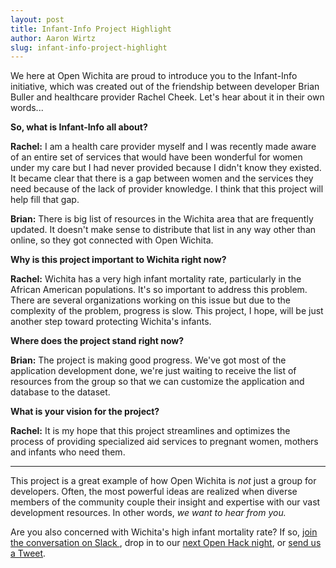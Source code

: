 ```yaml
---
layout: post
title: Infant-Info Project Highlight
author: Aaron Wirtz
slug: infant-info-project-highlight
---
```


We here at Open Wichita are proud to introduce you to the Infant-Info initiative, which was created out of the friendship between developer Brian Buller and healthcare provider Rachel Cheek. Let's hear about it in their own words...

**So, what is Infant-Info all about?**

**Rachel:** I am a health care provider myself and I was recently made aware of an entire set of services that would have been wonderful for women under my care but I had never provided because I didn't know they existed. It became clear that there is a gap between women and the services they need because of the lack of provider knowledge. I think that this project will help fill that gap.

**Brian:** There is big list of resources in the Wichita area that are frequently updated. It doesn't make sense to distribute that list in any way other than online, so they got connected with Open Wichita.

**Why is this project important to Wichita right now?**

**Rachel:** Wichita has a very high infant mortality rate, particularly in the African American populations. It's so important to address this problem. There are several organizations working on this issue but due to the complexity of the problem, progress is slow. This project, I hope, will be just another step toward protecting Wichita's infants.

**Where does the project stand right now?**

**Brian:** The project is making good progress. We've got most of the application development done, we're just waiting to receive the list of resources from the group so that we can customize the application and database to the dataset.

**What is your vision for the project?**

**Rachel:** It is my hope that this project streamlines and optimizes the process of providing specialized aid services to pregnant women, mothers and infants who need them.

****
This project is a great example of how Open Wichita is *not* just a group for developers. Often, the most powerful ideas are realized when diverse members of the community couple their insight and expertise with our vast development resources. In other words, *we want to hear from you.*

Are you also concerned with Wichita's high infant mortality rate? If so, [join the conversation on Slack ](https://openwichita-slack.herokuapp.com/), drop in to our [next Open Hack night](https://www.meetup.com/openwichita/), or [send us a Tweet](https://twitter.com/openwichita).  

 


